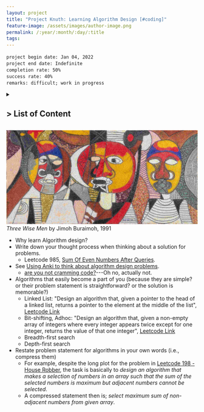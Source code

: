```yaml
---
layout: project
title: "Project Knuth: Learning Algorithm Design [#coding]"
feature-image: /assets/images/author-image.png
permalink: /:year/:month/:day/:title
tags: 
---
```


`project begin date: Jan 04, 2022`  
`project end date: Indefinite`  
`completion rate: 50%`  
`success rate: 40%`  
`remarks: difficult; work in progress`

<details>
  <summary><h2>> List of Content</h2></summary>
  <ol>
    <li><a href="">Intro</a></li>
      <ul style="margin-top:0; margin-bottom:0;">
        <li></li>
      </ul>
    <li><a href="">Philosophying</a></li>
  </ol>
</details>

![](/assets/images/three-wise-men.jpg)
_Three Wise Men_ by Jimoh Buraimoh, 1991

- Why learn Algorithm design?
- Write down your thought process when thinking about a solution for problems.
  - Leetcode 985, [Sum Of Even Numbers After Queries](/2022/09/21/sum-of-even-number-after-queries).
- See [Using Anki to think about algorithm design problems]().
  - [are you not cramming code?]()---Oh no, actually not.
- Algorithms that easily become a part of you (because they are simple? or their problem statement is straightforward? or the solution is memorable?)
  - Linked List: "Design an algorithm that, given a pointer to the head of a linked list, returns a pointer to the element at the middle of the list", [Leetcode Link](https://leetcode.com/problems/middle-of-the-linked-list/)
  - Bit-shifting, Adhoc: "Design an algorithm that, given a non-empty array of integers where every integer appears twice except for one integer, returns the value of that one integer", [Leetcode Link](https://leetcode.com/problems/single-number/)
  - Breadth-first search
  - Depth-first search
- Restate problem statement for algorithms in your own words (i.e., compress them)
  - For example, despite the long plot for the problem in [Leetcode 198 - House Robber](https://leetcode.com/problems/house-robber/), the task is basically to _design an algorithm that makes a selection of numbers in an array such that the sum of the selected numbers is maximum but adjacent numbers cannot be selected_.
  - A compressed statement then is; _select maximum sum of non-adjacent numbers from given array_.

